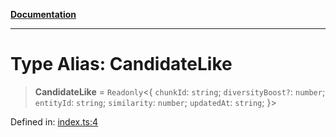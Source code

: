 [**Documentation**](../../../README.md)

***

# Type Alias: CandidateLike

> **CandidateLike** = `Readonly`\<\{ `chunkId`: `string`; `diversityBoost?`: `number`; `entityId`: `string`; `similarity`: `number`; `updatedAt`: `string`; \}\>

Defined in: [index.ts:4](https://github.com/ceponatia/roler/blob/3285898e6e20febeb11523af0dddefd8f892e902/packages/testutils/src/index.ts#L4)
